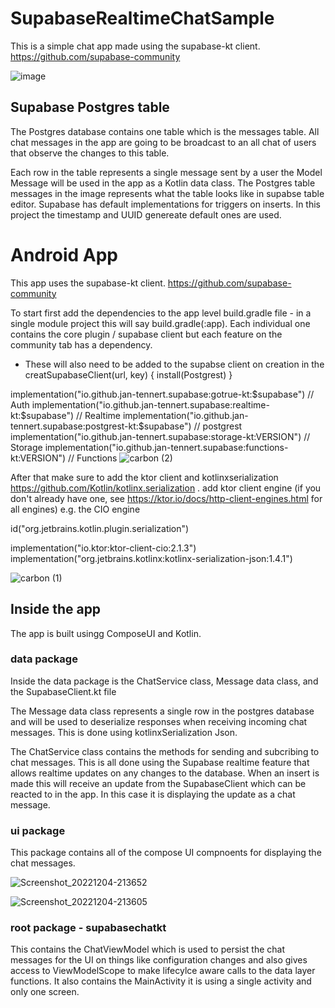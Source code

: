 # SupabaseRealtimeChatSample

This is a simple chat app made using the supabase-kt client. https://github.com/supabase-community

![image](https://user-images.githubusercontent.com/98186105/205529386-4342f5ac-b137-49ee-b6ad-5553f3b3c7f4.png)

## Supabase Postgres table
The Postgres database contains one table which is the messages table. All chat messages in the app are going to be broadcast to an all chat of users that observe the changes to this table.

Each row in the table represents a single message sent by a user the Model Message will be used in the app as a Kotlin data class. The Postgres table messages in the image represents what the table looks like in supabse table editor. Supabase has default implementations for triggers on inserts. In this project the timestamp and UUID genereate default ones are used.

# Android App

This app uses the supabase-kt client. https://github.com/supabase-community

To start first add the dependencies to the app level build.gradle file - in a single module project this will say build.gradle(:app).
Each individual one contains the core plugin / supabase client but each feature on the community tab has a dependency.

 - These will also need to be added to the supabse client on creation in the creatSupabaseClient(url, key) { install(Postgrest) } 

implementation("io.github.jan-tennert.supabase:gotrue-kt:$supabase") // Auth
implementation("io.github.jan-tennert.supabase:realtime-kt:$supabase") // Realtime
implementation("io.github.jan-tennert.supabase:postgrest-kt:$supabase") // postgrest
implementation("io.github.jan-tennert.supabase:storage-kt:VERSION") // Storage
implementation("io.github.jan-tennert.supabase:functions-kt:VERSION") // Functions
![carbon (2)](https://user-images.githubusercontent.com/98186105/205532004-718efd8d-0076-4a59-83fa-6ff0136f7e23.png)


After that make sure to add the ktor client and kotlinxserialization https://github.com/Kotlin/kotlinx.serialization .
add ktor client engine (if you don't already have one, see https://ktor.io/docs/http-client-engines.html for all engines)
e.g. the CIO engine

id("org.jetbrains.kotlin.plugin.serialization")
  
implementation("io.ktor:ktor-client-cio:2.1.3")
implementation("org.jetbrains.kotlinx:kotlinx-serialization-json:1.4.1")
 
![carbon (1)](https://user-images.githubusercontent.com/98186105/205531738-b82fb5f0-e5e3-4949-8e4a-ad1779837e90.png)


## Inside the app

The app is built usingg ComposeUI and Kotlin.

### data package

Inside the data package is the ChatService class, Message data class, and the SupabaseClient.kt file

The Message data class represents a single row in the postgres database and will be used to deserialize responses when receiving incoming chat messages.
This is done using kotlinxSerialization Json.

The ChatService class contains the methods for sending and subcribing to chat messages. This is all done using the Supabase realtime feature that
allows realtime updates on any changes to the database. When an insert is made this will receive an update from the SupabaseClient which can be reacted to in the app. In this case it is displaying the update as a chat message.

### ui package

This package contains all of the compose UI compnoents for displaying the chat messages.

![Screenshot_20221204-213652](https://user-images.githubusercontent.com/98186105/205537652-ca96c8f7-cd91-4f19-a4f9-0c230144e623.png)

![Screenshot_20221204-213605](https://user-images.githubusercontent.com/98186105/205537725-e1aaf427-6017-4838-ad63-9c4d23b817e3.png)


### root package - supabasechatkt

This contains the ChatViewModel which is used to persist the chat messages for the UI on things like configuration changes and also gives access to ViewModelScope to make lifecylce aware calls to the data layer functions. It also contains the MainActivity it is using a single activity and only one screen.
